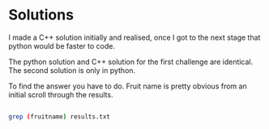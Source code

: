 # Solutions

I made a C++ solution initially and realised, once I got to the next stage that python would be faster to code.

The python solution and C++ solution for the first challenge are identical.
The second solution is only in python.

To find the answer you have to do. Fruit name is pretty obvious from an initial scroll through the results.

```bash

grep (fruitname) results.txt
```
